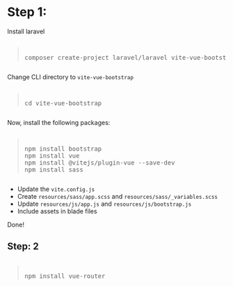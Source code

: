 <h1>Step 1:</h1>
<p>Install laravel</p>
<pre><blockquote>
composer create-project laravel/laravel vite-vue-bootstrap
</blockquote></pre>
<p>Change CLI directory to <code>vite-vue-bootstrap</code></p>
<pre><blockquote>
cd vite-vue-bootstrap
</blockquote></pre>
<p>Now, install the following packages:</p>
<pre><blockquote>
npm install bootstrap
npm install vue
npm install @vitejs/plugin-vue --save-dev
npm install sass
</blockquote></pre>
<ul>
<li>Update the <code>vite.config.js</code></li>
<li>Create <code>resources/sass/app.scss</code> and <code>resources/sass/_variables.scss</code></li>
<li>Update <code>resources/js/app.js</code> and <code>resources/js/bootstrap.js</code></li>
<li>Include assets in blade files</li>
</ul>
<p>Done!</p>
<h2>Step: 2</h2>
<pre><blockquote>
npm install vue-router</pre></blockquote>